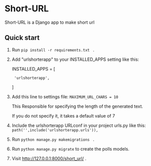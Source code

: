# Short-URL

Short-URL is a Django app to make short url 


Quick start
-----------
1. Run ``pip install -r requirements.txt `` .


2. Add "urlshorterapp" to your INSTALLED_APPS setting like this:

    INSTALLED_APPS = [
        
	
        'urlshorterapp',
	
    ]
    
3. Add this line to settings file:    `` MAXIMUM_URL_CHARS = 10 ``

	 This Responsible for specifying the length of the generated text.

	 If you do not specify it, it takes a default value of 7   

4. Include the urlshorterapp URLconf in your project urls.py like this:		``path('',include('urlshorterapp.urls')),``

5. Run ``python manage.py makemigrations `` .

6. Run ``python manage.py migrate`` to create the polls models.

7. Visit http://127.0.0.1:8000/short_url/  .

